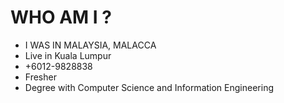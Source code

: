 # WHO AM I ?

- I WAS IN MALAYSIA, MALACCA
- Live in Kuala Lumpur
- +6012-9828838
- Fresher
- Degree with Computer Science and Information Engineering
